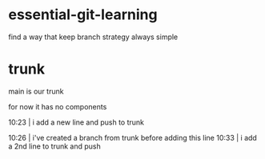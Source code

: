 # essential-git-learning
find a way that keep branch strategy always simple


# trunk

main is our trunk

for now it has no components

10:23 | i add a new line and push to trunk

10:26 | i've created a branch from trunk before adding this line
10:33 | i add a 2nd line to trunk and push